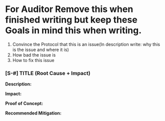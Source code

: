 # For Auditor Remove this when finished writing but keep these Goals in mind this when writing.

  1. Convince the Protocol that this is an issue(In description write: why this is the issue and where it is)
  2. How bad the issue is
  3. How to fix this issue 

### [S-#] TITLE (Root Cause + Impact)

**Description:** 

**Impact:** 

**Proof of Concept:**

**Recommended Mitigation:** 
